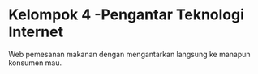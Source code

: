 # Kelompok 4 -Pengantar Teknologi Internet
Web pemesanan makanan dengan mengantarkan langsung ke manapun konsumen mau.

